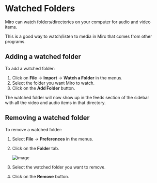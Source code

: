 Watched Folders
===============

Miro can watch folders/directories on your computer for audio and video
items.

This is a good way to watch/listen to media in Miro that comes from
other programs.

Adding a watched folder
-----------------------

To add a watched folder:

1.  Click on **File** -\> **Import** -\> **Watch a Folder** in the
    menus.
2.  Select the folder you want Miro to watch.
3.  Click on the **Add Folder** button.

The watched folder will now show up in the feeds section of the sidebar
with all the video and audio items in that directory.

Removing a watched folder
-------------------------

To remove a watched folder:

1.  Select **File** -\> **Preferences** in the menus.
2.  Click on the **Folder** tab.

    ![image](_static/watchedfolders_remove.png)
3.  Select the watched folder you want to remove.
4.  Click on the **Remove** button.


